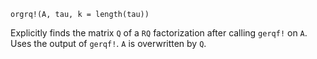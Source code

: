 ```
orgrq!(A, tau, k = length(tau))
```

Explicitly finds the matrix `Q` of a `RQ` factorization after calling `gerqf!` on `A`. Uses the output of `gerqf!`. `A` is overwritten by `Q`.
